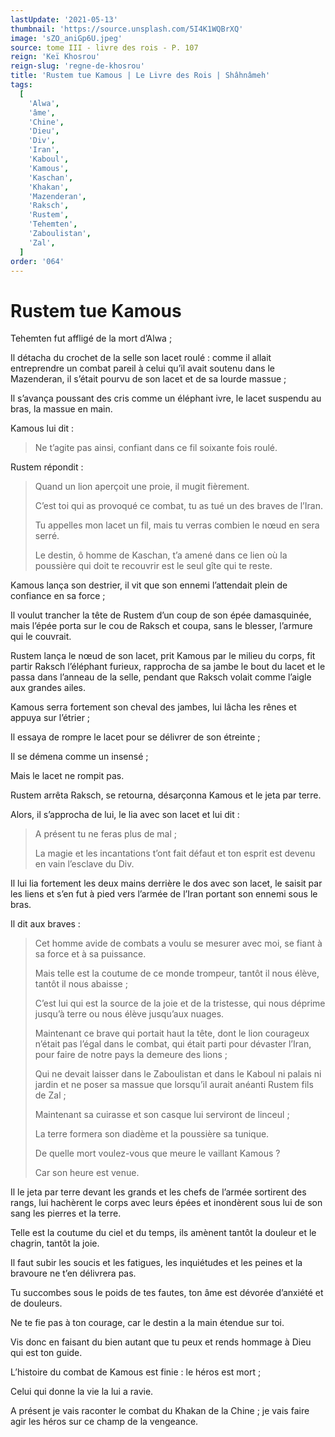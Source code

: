 ```yaml
---
lastUpdate: '2021-05-13'
thumbnail: 'https://source.unsplash.com/5I4K1WQBrXQ'
image: 'sZO_aniGp6U.jpeg'
source: tome III - livre des rois - P. 107
reign: 'Keï Khosrou'
reign-slug: 'regne-de-khosrou'
title: 'Rustem tue Kamous | Le Livre des Rois | Shâhnâmeh'
tags:
  [
    'Alwa',
    'âme',
    'Chine',
    'Dieu',
    'Div',
    'Iran',
    'Kaboul',
    'Kamous',
    'Kaschan',
    'Khakan',
    'Mazenderan',
    'Raksch',
    'Rustem',
    'Tehemten',
    'Zaboulistan',
    'Zal',
  ]
order: '064'
---
```


# Rustem tue Kamous

Tehemten fut affligé de la mort d’Alwa ;

Il détacha du crochet de la selle son lacet roulé : comme il allait entreprendre un combat pareil à celui qu’il avait soutenu dans le Mazenderan, il s’était pourvu de son lacet et de sa lourde massue ;

Il s’avança poussant des cris comme un éléphant ivre, le lacet suspendu au bras, la massue en main.

Kamous lui dit :

> Ne t’agite pas ainsi, confiant dans ce fil soixante fois roulé.

Rustem répondit :

> Quand un lion aperçoit une proie, il mugit fièrement.
>
> C’est toi qui as provoqué ce combat, tu as tué un des braves de l’Iran.
>
> Tu appelles mon lacet un fil, mais tu verras combien le nœud en sera serré.
>
> Le destin, ô homme de Kaschan, t’a amené dans ce lien où la poussière qui doit te recouvrir est le seul gîte qui te reste.

Kamous lança son destrier, il vit que son ennemi l’attendait plein de confiance en sa force ;

Il voulut trancher la tête de Rustem d’un coup de son épée damasquinée, mais l’épée porta sur le cou de Raksch et coupa, sans le blesser, l’armure qui le couvrait.

Rustem lança le nœud de son lacet, prit Kamous par le milieu du corps, fit partir Raksch l’éléphant furieux, rapprocha de sa jambe le bout du lacet et le passa dans l’anneau de la selle, pendant que Raksch volait comme l’aigle aux grandes ailes.

Kamous serra fortement son cheval des jambes, lui lâcha les rênes et appuya sur l’étrier ;

Il essaya de rompre le lacet pour se délivrer de son étreinte ;

Il se démena comme un insensé ;

Mais le lacet ne rompit pas.

Rustem arrêta Raksch, se retourna, désarçonna Kamous et le jeta par terre.

Alors, il s’approcha de lui, le lia avec son lacet et lui dit :

> A présent tu ne feras plus de mal ;
>
> La magie et les incantations t’ont fait défaut et ton esprit est devenu en vain l’esclave du Div.

Il lui lia fortement les deux mains derrière le dos avec son lacet, le saisit par les liens et s’en fut à pied vers l’armée de l’Iran portant son ennemi sous le bras.

Il dit aux braves :

> Cet homme avide de combats a voulu se mesurer avec moi, se fiant à sa force et à sa puissance.
>
> Mais telle est la coutume de ce monde trompeur, tantôt il nous élève, tantôt il nous abaisse ;
>
> C’est lui qui est la source de la joie et de la tristesse, qui nous déprime jusqu’à terre ou nous élève jusqu’aux nuages.
>
> Maintenant ce brave qui portait haut la tête, dont le lion courageux n’était pas l’égal dans le combat, qui était parti pour dévaster l’Iran, pour faire de notre pays la demeure des lions ;
>
> Qui ne devait laisser dans le Zaboulistan et dans le Kaboul ni palais ni jardin et ne poser sa massue que lorsqu’il aurait anéanti Rustem fils de Zal ;
>
> Maintenant sa cuirasse et son casque lui serviront de linceul ;
>
> La terre formera son diadème et la poussière sa tunique.
>
> De quelle mort voulez-vous que meure le vaillant Kamous ?
>
> Car son heure est venue.

Il le jeta par terre devant les grands et les chefs de l’armée sortirent des rangs, lui hachèrent le corps avec leurs épées et inondèrent sous lui de son sang les pierres et la terre.

Telle est la coutume du ciel et du temps, ils amènent tantôt la douleur et le chagrin, tantôt la joie.

Il faut subir les soucis et les fatigues, les inquiétudes et les peines et la bravoure ne t’en délivrera pas.

Tu succombes sous le poids de tes fautes, ton âme est dévorée d’anxiété et de douleurs.

Ne te fie pas à ton courage, car le destin a la main étendue sur toi.

Vis donc en faisant du bien autant que tu peux et rends hommage à Dieu qui est ton guide.

L’histoire du combat de Kamous est finie : le héros est mort ;

Celui qui donne la vie la lui a ravie.

A présent je vais raconter le combat du Khakan de la Chine ; je vais faire agir les héros sur ce champ de la vengeance.
